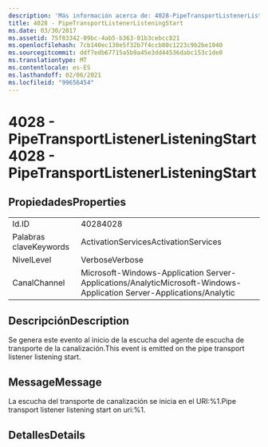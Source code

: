 ```yaml
---
description: 'Más información acerca de: 4028-PipeTransportListenerListeningStart'
title: 4028 - PipeTransportListenerListeningStart
ms.date: 03/30/2017
ms.assetid: 75f83342-09bc-4ab5-b363-01b3cebcc821
ms.openlocfilehash: 7cb140ec130e5f32b7f4ccb80c1223c9b2be1940
ms.sourcegitcommit: ddf7edb67715a5b9a45e3dd44536dabc153c1de0
ms.translationtype: MT
ms.contentlocale: es-ES
ms.lasthandoff: 02/06/2021
ms.locfileid: "99656454"
---
```

# <a name="4028---pipetransportlistenerlisteningstart"></a><span data-ttu-id="1ca23-103">4028 - PipeTransportListenerListeningStart</span><span class="sxs-lookup"><span data-stu-id="1ca23-103">4028 - PipeTransportListenerListeningStart</span></span>

## <a name="properties"></a><span data-ttu-id="1ca23-104">Propiedades</span><span class="sxs-lookup"><span data-stu-id="1ca23-104">Properties</span></span>  
  
|||  
|-|-|  
|<span data-ttu-id="1ca23-105">Id.</span><span class="sxs-lookup"><span data-stu-id="1ca23-105">ID</span></span>|<span data-ttu-id="1ca23-106">4028</span><span class="sxs-lookup"><span data-stu-id="1ca23-106">4028</span></span>|  
|<span data-ttu-id="1ca23-107">Palabras clave</span><span class="sxs-lookup"><span data-stu-id="1ca23-107">Keywords</span></span>|<span data-ttu-id="1ca23-108">ActivationServices</span><span class="sxs-lookup"><span data-stu-id="1ca23-108">ActivationServices</span></span>|  
|<span data-ttu-id="1ca23-109">Nivel</span><span class="sxs-lookup"><span data-stu-id="1ca23-109">Level</span></span>|<span data-ttu-id="1ca23-110">Verbose</span><span class="sxs-lookup"><span data-stu-id="1ca23-110">Verbose</span></span>|  
|<span data-ttu-id="1ca23-111">Canal</span><span class="sxs-lookup"><span data-stu-id="1ca23-111">Channel</span></span>|<span data-ttu-id="1ca23-112">Microsoft-Windows-Application Server-Applications/Analytic</span><span class="sxs-lookup"><span data-stu-id="1ca23-112">Microsoft-Windows-Application Server-Applications/Analytic</span></span>|  
  
## <a name="description"></a><span data-ttu-id="1ca23-113">Descripción</span><span class="sxs-lookup"><span data-stu-id="1ca23-113">Description</span></span>  

 <span data-ttu-id="1ca23-114">Se genera este evento al inicio de la escucha del agente de escucha de transporte de la canalización.</span><span class="sxs-lookup"><span data-stu-id="1ca23-114">This event is emitted on the pipe transport listener listening start.</span></span>  
  
## <a name="message"></a><span data-ttu-id="1ca23-115">Message</span><span class="sxs-lookup"><span data-stu-id="1ca23-115">Message</span></span>  

 <span data-ttu-id="1ca23-116">La escucha del transporte de canalización se inicia en el URI:%1.</span><span class="sxs-lookup"><span data-stu-id="1ca23-116">Pipe transport listener listening start on uri:%1.</span></span>  
  
## <a name="details"></a><span data-ttu-id="1ca23-117">Detalles</span><span class="sxs-lookup"><span data-stu-id="1ca23-117">Details</span></span>
